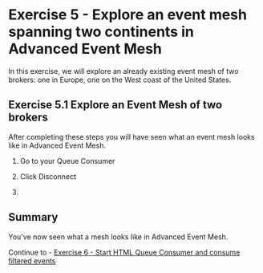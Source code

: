 # Exercise 5 - Explore an event mesh spanning two continents in Advanced Event Mesh

In this exercise, we will explore an already existing event mesh of two brokers: one in Europe, one on the West coast of the United States. 

## Exercise 5.1 Explore an Event Mesh of two brokers

After completing these steps you will have seen what an event mesh looks like in Advanced Event Mesh.

1. Go to your Queue Consumer

2. Click Disconnect

3. 





## Summary

You've now seen what a mesh looks like in Advanced Event Mesh.

Continue to - [Exercise 6 - Start HTML Queue Consumer and consume filtered events](../ex6/README.md)


